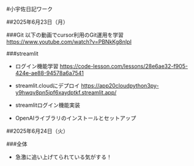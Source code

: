 #小宇佐日記ワーク

##2025年6月23日（月）

###Git
以下の動画でcursor利用のGit運用を学習
https://www.youtube.com/watch?v=PBNkKg8nIpI

###streamlit
- ログイン機能学習
https://code-lesson.com/lessons/28e6ae32-f905-424e-ae88-94578a6a7541

- streamlit.cloudにデプロイ
https://app20cloudpython3py-y9hwqv8pn5jpf6xaydptkf.streamlit.app/

- streamlitログイン機能実装

- OpenAIライブラリのインストールとセットアップ

##2025年6月24日（火）

###全体
- 急激に追い上げてられている気がする！